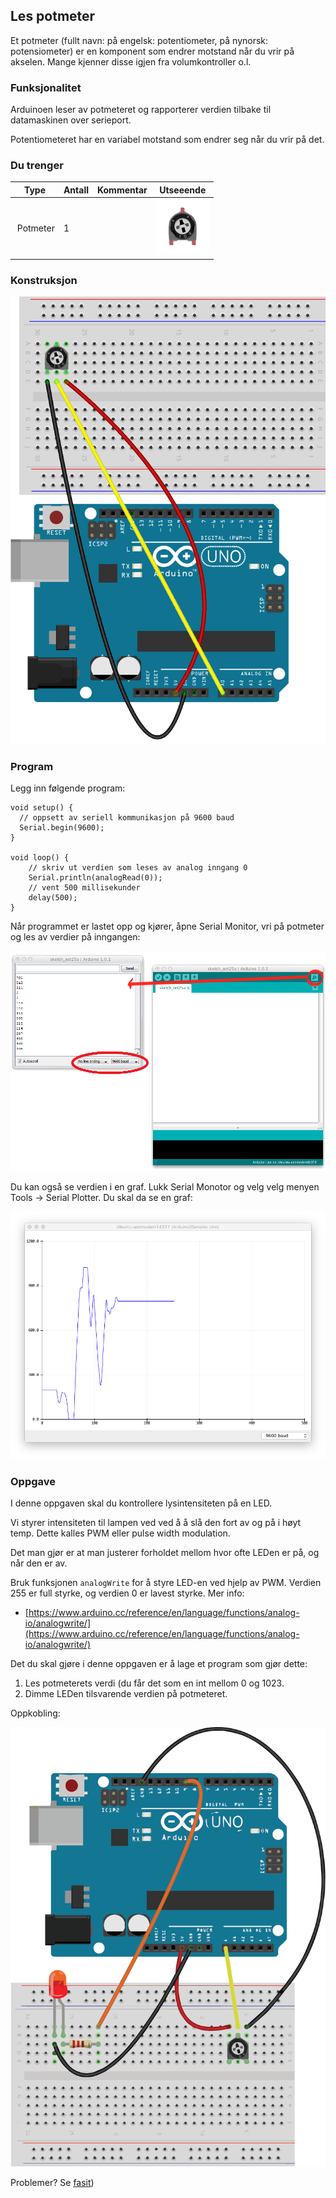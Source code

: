 
## Les potmeter

Et potmeter (fullt navn: på engelsk: potentiometer, på nynorsk: potensiometer) er en komponent som endrer motstand når du vrir på akselen. Mange kjenner disse igjen fra volumkontroller o.l.

### Funksjonalitet

Arduinoen leser av potmeteret og rapporterer verdien tilbake til datamaskinen over serieport.

Potentiometeret har en variabel motstand som endrer seg når du vrir på det.

### Du trenger

| Type          | Antall           | Kommentar  |  Utseeende |
| ------------- | :------------- |:-----| :----: |
| Potmeter	| 1 | | ![LED](../img/potmeter.png)


### Konstruksjon

![](./LesPotmeter_bb.png)

### Program

Legg inn følgende program:

```
void setup() {
  // oppsett av seriell kommunikasjon på 9600 baud
  Serial.begin(9600);
}

void loop() {
    // skriv ut verdien som leses av analog inngang 0
    Serial.println(analogRead(0));
    // vent 500 millisekunder
    delay(500);
}
```

Når programmet er lastet opp og kjører, åpne Serial Monitor, vri på potmeter og les av verdier på inngangen:

![](./runoppg2.png)

Du kan også se verdien i en graf. Lukk Serial Monotor og velg velg menyen Tools -> Serial Plotter. Du skal da se en graf:

![](./serialgraph.png)

### Oppgave
I denne oppgaven skal du kontrollere lysintensiteten på en LED. 

Vi styrer intensiteten til lampen ved ved å å slå den fort av og på i høyt temp.  Dette kalles PWM eller pulse width modulation. 

Det man gjør er at man justerer forholdet mellom hvor ofte LEDen er på, og når den er av.

Bruk funksjonen ```analogWrite``` for å styre LED-en ved hjelp av PWM. Verdien 255 er full styrke, og verdien 0 er lavest styrke. Mer info:

* [https://www.arduino.cc/reference/en/language/functions/analog-io/analogwrite/](https://www.arduino.cc/reference/en/language/functions/analog-io/analogwrite/)

Det du skal gjøre i denne oppgaven er å lage et program som gjør dette:

1. Les potmeterets verdi (du får det som en int mellom 0 og 1023.
2. Dimme LEDen tilsvarende verdien på potmeteret.

Oppkobling:

![](./pot_pwm_bb.png)

Problemer? Se [fasit](./fasit.md))
